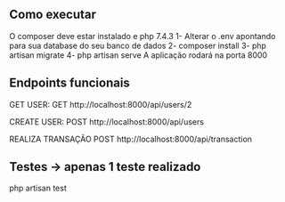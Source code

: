 
## Como executar
O composer deve estar instalado e php 7.4.3
1- Alterar o .env apontando para sua database do seu banco de dados
2- composer install
3- php artisan migrate
4- php artisan serve
A aplicação rodará na porta 8000

## Endpoints funcionais

GET USER:
GET http://localhost:8000/api/users/2

CREATE USER:
POST http://localhost:8000/api/users

REALIZA TRANSAÇÃO
POST http://localhost:8000/api/transaction

## Testes -> apenas 1 teste realizado
php artisan test
